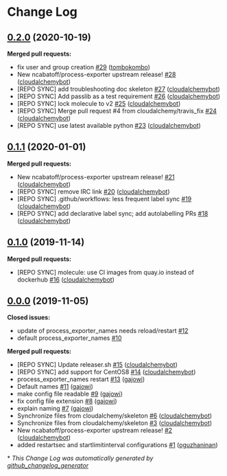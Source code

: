 # Change Log

## [0.2.0](https://galaxy.ansible.com/cloudalchemy/process_exporter) (2020-10-19)
**Merged pull requests:**

- fix user and group creation [\#29](https://github.com/cloudalchemy/ansible-process_exporter/pull/29) ([tombokombo](https://github.com/tombokombo))
- New ncabatoff/process-exporter upstream release! [\#28](https://github.com/cloudalchemy/ansible-process_exporter/pull/28) ([cloudalchemybot](https://github.com/cloudalchemybot))
- \[REPO SYNC\] add troubleshooting doc skeleton [\#27](https://github.com/cloudalchemy/ansible-process_exporter/pull/27) ([cloudalchemybot](https://github.com/cloudalchemybot))
- \[REPO SYNC\] Add passlib as a test requirement [\#26](https://github.com/cloudalchemy/ansible-process_exporter/pull/26) ([cloudalchemybot](https://github.com/cloudalchemybot))
- \[REPO SYNC\] lock molecule to v2 [\#25](https://github.com/cloudalchemy/ansible-process_exporter/pull/25) ([cloudalchemybot](https://github.com/cloudalchemybot))
- \[REPO SYNC\] Merge pull request \#4 from cloudalchemy/travis\_fix [\#24](https://github.com/cloudalchemy/ansible-process_exporter/pull/24) ([cloudalchemybot](https://github.com/cloudalchemybot))
- \[REPO SYNC\] use latest available python [\#23](https://github.com/cloudalchemy/ansible-process_exporter/pull/23) ([cloudalchemybot](https://github.com/cloudalchemybot))

## [0.1.1](https://galaxy.ansible.com/cloudalchemy/process_exporter) (2020-01-01)
**Merged pull requests:**

- New ncabatoff/process-exporter upstream release! [\#21](https://github.com/cloudalchemy/ansible-process_exporter/pull/21) ([cloudalchemybot](https://github.com/cloudalchemybot))
- \[REPO SYNC\] remove IRC link [\#20](https://github.com/cloudalchemy/ansible-process_exporter/pull/20) ([cloudalchemybot](https://github.com/cloudalchemybot))
- \[REPO SYNC\] .github/workflows: less frequent label sync [\#19](https://github.com/cloudalchemy/ansible-process_exporter/pull/19) ([cloudalchemybot](https://github.com/cloudalchemybot))
- \[REPO SYNC\] add declarative label sync; add autolabelling PRs [\#18](https://github.com/cloudalchemy/ansible-process_exporter/pull/18) ([cloudalchemybot](https://github.com/cloudalchemybot))

## [0.1.0](https://galaxy.ansible.com/cloudalchemy/process_exporter) (2019-11-14)
**Merged pull requests:**

- \[REPO SYNC\] molecule: use CI images from quay.io instead of dockerhub [\#16](https://github.com/cloudalchemy/ansible-process_exporter/pull/16) ([cloudalchemybot](https://github.com/cloudalchemybot))

## [0.0.0](https://galaxy.ansible.com/cloudalchemy/process_exporter) (2019-11-05)
**Closed issues:**

- update of process\_exporter\_names needs reload/restart [\#12](https://github.com/cloudalchemy/ansible-process_exporter/issues/12)
- default process\_exporter\_names [\#10](https://github.com/cloudalchemy/ansible-process_exporter/issues/10)

**Merged pull requests:**

- \[REPO SYNC\] Update releaser.sh [\#15](https://github.com/cloudalchemy/ansible-process_exporter/pull/15) ([cloudalchemybot](https://github.com/cloudalchemybot))
- \[REPO SYNC\] add support for CentOS8 [\#14](https://github.com/cloudalchemy/ansible-process_exporter/pull/14) ([cloudalchemybot](https://github.com/cloudalchemybot))
- process\_exporter\_names restart [\#13](https://github.com/cloudalchemy/ansible-process_exporter/pull/13) ([gajowi](https://github.com/gajowi))
- Default names [\#11](https://github.com/cloudalchemy/ansible-process_exporter/pull/11) ([gajowi](https://github.com/gajowi))
- make config file readable [\#9](https://github.com/cloudalchemy/ansible-process_exporter/pull/9) ([gajowi](https://github.com/gajowi))
- fix config file extension [\#8](https://github.com/cloudalchemy/ansible-process_exporter/pull/8) ([gajowi](https://github.com/gajowi))
- explain naming [\#7](https://github.com/cloudalchemy/ansible-process_exporter/pull/7) ([gajowi](https://github.com/gajowi))
- Synchronize files from cloudalchemy/skeleton [\#6](https://github.com/cloudalchemy/ansible-process_exporter/pull/6) ([cloudalchemybot](https://github.com/cloudalchemybot))
- Synchronize files from cloudalchemy/skeleton [\#3](https://github.com/cloudalchemy/ansible-process_exporter/pull/3) ([cloudalchemybot](https://github.com/cloudalchemybot))
- New ncabatoff/process-exporter upstream release! [\#2](https://github.com/cloudalchemy/ansible-process_exporter/pull/2) ([cloudalchemybot](https://github.com/cloudalchemybot))
- added restartsec and startlimitinterval configurations [\#1](https://github.com/cloudalchemy/ansible-process_exporter/pull/1) ([oguzhaninan](https://github.com/oguzhaninan))



\* *This Change Log was automatically generated by [github_changelog_generator](https://github.com/skywinder/Github-Changelog-Generator)*